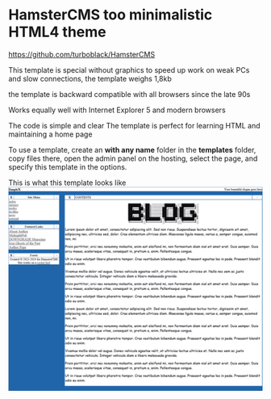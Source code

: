 # HamsterCMS too minimalistic HTML4 theme

https://github.com/turboblack/HamsterCMS

This template is special without graphics to speed up work on weak PCs and slow connections, the template weighs 1,8kb

the template is backward compatible with all browsers since the late 90s 

Works equally well with Internet Explorer 5 and modern browsers

The code is simple and clear
The template is perfect for learning HTML and maintaining a home page

To use a template, create an **with any name** folder in the **templates** folder, copy files there, open the admin panel on the hosting, select the page, and specify this template in the options.

This is what this template looks like
![this is what theme looks like](https://github.com/turboblack/HamsterCMS-HTML4-theme/blob/main/07.png)

